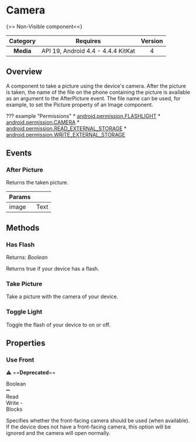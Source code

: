 # Camera

{>> Non-Visible component<<}

| Category | Requires | Version |
|:--------:|:-------:|:--------:|
|**Media**|<span class="chip chip-any">API 19, Android 4.4 - 4.4.4 KitKat</span>|<span class="chip chip-number">4</span>|

## Overview

A component to take a picture using the device's camera. After the picture is taken, the name of the file on the phone containing the picture is available as an argument to the AfterPicture event. The file name can be used, for example, to set the Picture property of an Image component.

??? example "Permissions"
    * [android.permission.FLASHLIGHT](https://developer.android.com/reference/android/Manifest.permission.html#FLASHLIGHT)
    * [android.permission.CAMERA](https://developer.android.com/reference/android/Manifest.permission.html#CAMERA)
    * [android.permission.READ_EXTERNAL_STORAGE](https://developer.android.com/reference/android/Manifest.permission.html#READ_EXTERNAL_STORAGE)
    * [android.permission.WRITE_EXTERNAL_STORAGE](https://developer.android.com/reference/android/Manifest.permission.html#WRITE_EXTERNAL_STORAGE)

## Events

### After Picture

Returns the taken picture.

<div class="block" ai2-block="event" not-rendered="true" value="%7B%22componentName%22:%20%22Camera%22,%20%22name%22:%20%22After%20Picture%22,%20%22param%22:%20%5B%22image%22%5D%7D"></div>

| Params | []() |
|--------|------|
|image|<span class="chip chip-text">Text</span>|

## Methods

### Has Flash

<span class="chip chip-boolean">Returns: <i>Boolean</i></span>

Returns true if your device has a flash.

<div class="block" ai2-block="method" not-rendered="true" value="%7B%22componentName%22:%20%22Camera%22,%20%22name%22:%20%22Has%20Flash%22,%20%22output%22:%20true,%20%22param%22:%20%5B%5D%7D"></div>

### Take Picture

Take a picture with the camera of your device.

<div class="block" ai2-block="method" not-rendered="true" value="%7B%22componentName%22:%20%22Camera%22,%20%22name%22:%20%22Take%20Picture%22,%20%22output%22:%20false,%20%22param%22:%20%5B%5D%7D"></div>

### Toggle Light

Toggle the flash of your device to on or off.

<div class="block" ai2-block="method" not-rendered="true" value="%7B%22componentName%22:%20%22Camera%22,%20%22name%22:%20%22Toggle%20Light%22,%20%22output%22:%20false,%20%22param%22:%20%5B%5D%7D"></div>

## Properties

### Use Front

:warning: ==**Deprecated**==

<span style="user-select: none; white-space:pre-wrap;"><span class="chip chip-boolean">Boolean</span> :heavy_minus_sign: <span class="chip chip-rw">Read</span> <span class="chip chip-rw">Write</span>  - <span class="chip chip-bd">Blocks</span></span>

Specifies whether the front-facing camera should be used (when available). If the device does not have a front-facing camera, this option will be ignored and the camera will open normally.

<div class="block" ai2-block="property" not-rendered="true" value="%7B%22componentName%22:%20%22Camera%22,%20%22name%22:%20%22Use%20Front%22,%20%22getter%22:%20true%7D"></div>
<div class="block" ai2-block="property" not-rendered="true" value="%7B%22componentName%22:%20%22Camera%22,%20%22name%22:%20%22Use%20Front%22,%20%22getter%22:%20false%7D"></div>

